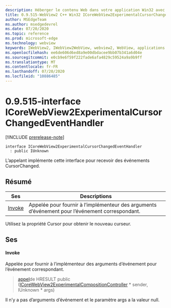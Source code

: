 ```yaml
---
description: Héberger le contenu Web dans votre application Win32 avec le contrôle Microsoft Edge WebView2
title: 0.9.515-WebView2 C++ Win32 ICoreWebView2ExperimentalCursorChangedEventHandler
author: MSEdgeTeam
ms.author: msedgedevrel
ms.date: 07/20/2020
ms.topic: reference
ms.prod: microsoft-edge
ms.technology: webview
keywords: IWebView2, IWebView2WebView, webview2, WebView, applications Win32, Win32, Edge, ICoreWebView2, ICoreWebView2Controller, contrôle de navigateur, html Edge
ms.openlocfilehash: ee6de606d6ed8a9e00dbdacee9bb07b341a6d04e
ms.sourcegitcommit: e0cb9e6f59f222fade6afa4829c59524a9a9b9ff
ms.translationtype: MT
ms.contentlocale: fr-FR
ms.lasthandoff: 07/20/2020
ms.locfileid: "10886485"
---
```

# 0.9.515-interface ICoreWebView2ExperimentalCursorChangedEventHandler 

[!INCLUDE [prerelease-note](../../includes/prerelease-note.md)]

```
interface ICoreWebView2ExperimentalCursorChangedEventHandler
  : public IUnknown
```

L’appelant implémente cette interface pour recevoir des événements CursorChanged.

## Résumé

 Ses                        | Descriptions
--------------------------------|---------------------------------------------
[Invoke](#invoke) | Appelée pour fournir à l’implémenteur des arguments d’événement pour l’événement correspondant.

Utilisez la propriété Cursor pour obtenir le nouveau curseur.

## Ses

#### Invoke 

Appelée pour fournir à l’implémenteur des arguments d’événement pour l’événement correspondant.

> [appel](#invoke)de HRESULT public ([ICoreWebView2ExperimentalCompositionController](icorewebview2experimentalcompositioncontroller.md) * sender, IUnknown * args)

Il n’y a pas d’arguments d’événement et le paramètre args a la valeur null.

